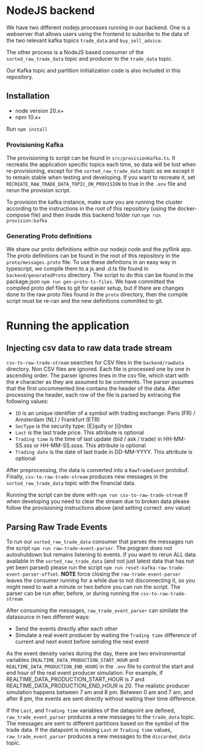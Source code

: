 # NodeJS backend

We have two different nodejs processes running in our backend.
One is a webserver that allows users using the frontend to subsribe
to the data of the two relevant kafka topics `trade_data` and `buy_sell_advice`.

The other process is a NodeJS based consumer of the `sorted_raw_trade_data` topic
and producer to the `trade_data` topic.

Our Kafka topic and partition initialization code is also included in this repository.

## Installation

- node version 20.x+
- npm 10.x+

Run `npm install`

### Provisioning Kafka

The provisioning ts script can be found in `src/provisionKafka.ts`. It recreatis the application specific topics each time, so data will be lost
when re-provisioning, except for the `sorted_raw_trade_data` topic as we except it to remain stable when testing and developing.
If you want to recreate it, set `RECREATE_RAW_TRADE_DATA_TOPIC_ON_PROVISION` to true in the `.env` file and rerun the provision script.

To provision the kafka instance, make sure you are running the cluster according to the instructions in the root of this repository (using the docker-compose file)
and then inside this backend folder run `npm run provision:kafka`

### Generating Proto definitions

We share our proto definitions within our nodejs code and the pyflink app.
The proto definitions can be found in the root of this repository in the `proto/messages.proto` file.
To use these defintions in an easy way in typescript, we compile them to a js and .d.ts file found in
`backend/generatedProto` directory. The script to do this can be found in the package.json
`npm run gen-proto-ts-files`. We have committed the compiled proto def files to git for easier setup,
but if there are changes done to the raw proto files found in the `proto` directory, then the compile script must be
re-ran and the new definitions committed to git.

# Running the application

## Injecting csv data to raw data trade stream

`csv-to-raw-trade-stream` searches for CSV files in the `backend/rawData` directory. Non CSV files are ignored.
Each file is processed one by one in ascending order. The parser ignores lines in the csv file, which start with
the `#` character as they are assumed to be comments. The parser assumes that the first uncommented line contains the header
of the data. After processing the header, each row of the file is parsed by extracing the following values:
- `ID` is an unique identifier of a symbol with trading exchange: Paris (FR) / Amsterdam (NL) / Frankfurt (ETR)
- `SecType` is the security type: \[E]quity or \[i]ndex
- `Last` is the last trade price. This attribute is optional
- `Trading time` is the time of last update (bid / ask / trade) in HH-MM-SS.sss or HH-MM-SS.ssss. This attribute is optional
- `Trading date` is the date of last trade in DD-MM-YYYY. This attribute is optional

After preprocessing, the data is converted into a `RawTradeEvent` protobuf. Finally, `csv-to-raw-trade-stream`
produces new messages in the `sorted_raw_trade_data` topic with the financial data.

Running the script can be done with `npm run csv-to-raw-trade-stream`
If when developing you need to clear the stream due to broken data
please follow the provisioning instructions above (and setting correct .env value)

## Parsing Raw Trade Events

To run our `sorted_raw_trade_data` consumer that parses the messages run the script
`npm run raw-trade-event-parser`. The program does not autoshutdown but remains listening to events.
If you want to rerun ALL data available in the `sorted_raw_trade_data` (and not just latest data that has not yet been parsed) please run the script
`npm run reset-kafka-raw-trade-event-parser-offset`. **NOTE** force closing the `raw-trade-event-parser`
leaves the consumer running for a while due to not disconnecting it, so you might need to wait
a minute or two before you can run the script.
The parser can be run after, before, or during running the `csv-to-raw-trade-stream`

After consuming the messages, `raw_trade_event_parser` can similate the datasource in two different ways:
- Send the events directly after each other
- Simulate a real event producer by waiting the `Trading time` difference of current and next event before sending the next event

As the event density varies during the day, there are two environmental variables
(`REALTIME_DATA_PRODUCTION_START_HOUR` and `REALTIME_DATA_PRODUCTION_END_HOUR`) in the `.env` file to control the
start and end hour of the real event producer simulation. For example, if REALTIME_DATA_PRODUCTION_START_HOUR is 7
and REALTIME_DATA_PRODUCTION_END_HOUR is 20. The realistic producer simulation happens between 7 am and 8 pm.
Between 0 am and 7 am, and after 8 pm, the events are sent directly without waiting their time difference.

If the `Last`, and `Trading time` variables of the datapoint are defined,
`raw_trade_event_parser` produces a new messages to the `trade_data` topic.
The messages are sent to different partitions based on the symbol of the trade data.
If the datapoint is missing `Last` or `Trading time` values, `raw_trade_event_parser` produces a new messages to the
`discarded_data` topic.
